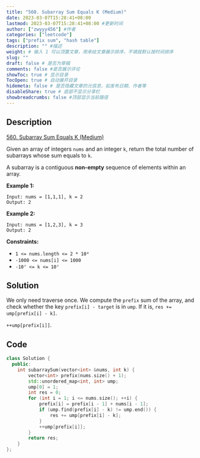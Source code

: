 ```yaml
---
title: "560. Subarray Sum Equals K (Medium)"
date: 2023-03-07T15:28:41+08:00
lastmod: 2023-03-07T15:28:41+08:00 #更新时间
author: ["zwyyy456"] #作者
categories: ["leetcode"]
tags: ["prefix sum", "hash table"]
description: "" #描述
weight: # 输入 1 可以顶置文章，用来给文章展示排序，不填就默认按时间排序
slug: ""
draft: false # 是否为草稿
comments: false #是否展示评论
showToc: true # 显示目录
TocOpen: true # 自动展开目录
hidemeta: false # 是否隐藏文章的元信息，如发布日期、作者等
disableShare: true # 底部不显示分享栏
showbreadcrumbs: false #顶部显示当前路径
---
```

## Description
[560. Subarray Sum Equals K (Medium)](https://leetcode.com/problems/subarray-sum-equals-k/)

Given an array of integers `nums` and an integer `k`, return the total number of subarrays whose sum
equals to `k`.

A subarray is a contiguous **non-empty** sequence of elements within an array.

**Example 1:**

```
Input: nums = [1,1,1], k = 2
Output: 2

```

**Example 2:**

```
Input: nums = [1,2,3], k = 3
Output: 2

```

**Constraints:**

- `1 <= nums.length <= 2 * 10⁴`
- `-1000 <= nums[i] <= 1000`
- `-10⁷ <= k <= 10⁷`

## Solution
We only need traverse once. We compute the `prefix` sum of the array, and check whether the key `prefix[i] - target` is in `ump`. If it is, `res += ump[prefix[i] - k]`.

`++ump[prefix[i]]`.

## Code
```cpp
class Solution {
  public:
    int subarraySum(vector<int> &nums, int k) {
        vector<int> prefix(nums.size() + 1);
        std::unordered_map<int, int> ump;
        ump[0] = 1;
        int res = 0;
        for (int i = 1; i <= nums.size(); ++i) {
            prefix[i] = prefix[i - 1] + nums[i - 1];
            if (ump.find(prefix[i] - k) != ump.end()) {
                res += ump[prefix[i] - k];
            }
            ++ump[prefix[i]];
        }
        return res;
    }
};
```